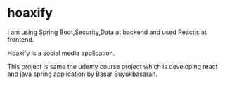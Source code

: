 # hoaxify

I am using Spring Boot,Security,Data at backend and used Reactjs at frontend.

Hoaxify is a social media application.

This project is same the udemy course project which is developing react and java spring application by Basar Buyukbasaran.
